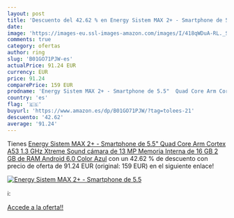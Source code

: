 ```yaml
---
layout: post
title: 'Descuento del 42.62 % en Energy Sistem MAX 2+ - Smartphone de 5.5'
date: 
image: 'https://images-eu.ssl-images-amazon.com/images/I/418qWDuA-RL._SL200_.jpg'
comments: true
category: ofertas
author: ring
slug: 'B01GO71PJW-es'
actualPrice: 91.24 EUR
currency: EUR
price: 91.24
comparePrice: 159 EUR
prodname: 'Energy Sistem MAX 2+ - Smartphone de 5.5"  Quad Core Arm Cortex A53 1.3 GHz  Xtreme Sound  cámara de 13 MP  Memoria Interna de 16 GB  2 GB de RAM  Android 6.0   Color Azul'
country: 'es'
flag: '🇪🇸'
buyurl: 'https://www.amazon.es/dp/B01GO71PJW/?tag=tolees-21'
descuento: '42.62'
average: '91.24'
---
```


Tienes [Energy Sistem MAX 2+ - Smartphone de 5.5"  Quad Core Arm Cortex A53 1.3 GHz  Xtreme Sound  cámara de 13 MP  Memoria Interna de 16 GB  2 GB de RAM  Android 6.0   Color Azul](https://www.amazon.es/dp/B01GO71PJW/?tag=tolees-21) con un 42.62 % de descuento con precio de oferta de 91.24 EUR (original: 159 EUR) en el siguiente enlace!

[![Energy Sistem MAX 2+ - Smartphone de 5.5](https://images-eu.ssl-images-amazon.com/images/I/418qWDuA-RL._SL200_.jpg)](https://www.amazon.es/dp/B01GO71PJW/?tag=tolees-21)

ℹ️:


[Accede a la oferta!!](https://www.amazon.es/dp/B01GO71PJW/?tag=tolees-21)

